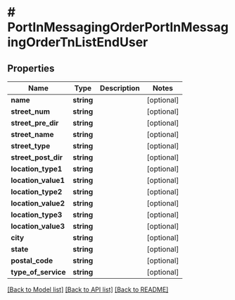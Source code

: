 # # PortInMessagingOrderPortInMessagingOrderTnListEndUser

## Properties

Name | Type | Description | Notes
------------ | ------------- | ------------- | -------------
**name** | **string** |  | [optional]
**street_num** | **string** |  | [optional]
**street_pre_dir** | **string** |  | [optional]
**street_name** | **string** |  | [optional]
**street_type** | **string** |  | [optional]
**street_post_dir** | **string** |  | [optional]
**location_type1** | **string** |  | [optional]
**location_value1** | **string** |  | [optional]
**location_type2** | **string** |  | [optional]
**location_value2** | **string** |  | [optional]
**location_type3** | **string** |  | [optional]
**location_value3** | **string** |  | [optional]
**city** | **string** |  | [optional]
**state** | **string** |  | [optional]
**postal_code** | **string** |  | [optional]
**type_of_service** | **string** |  | [optional]

[[Back to Model list]](../../README.md#models) [[Back to API list]](../../README.md#endpoints) [[Back to README]](../../README.md)

